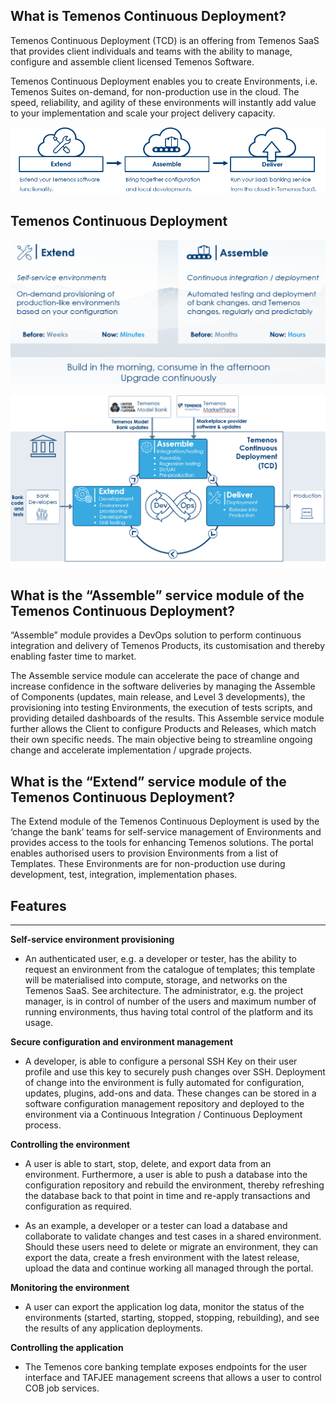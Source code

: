 ## **What is Temenos Continuous Deployment?**

Temenos Continuous Deployment (TCD) is an offering from Temenos SaaS that provides client individuals and teams with the ability to manage, configure and assemble client licensed Temenos Software.

Temenos Continuous Deployment enables you to create Environments, i.e. Temenos Suites on-demand, for non-production use in the cloud. The speed, reliability, and agility of these environments will instantly add value to your implementation and scale your project delivery capacity. 

![](./images/cloud-offering.png)


## **Temenos Continuous Deployment**

![](./images/tcd.png)

![](./images/tcd-details.png)

## **What is the “Assemble” service module of the Temenos Continuous Deployment?**

“Assemble” module provides a DevOps solution to perform continuous integration and delivery of Temenos Products, its customisation and thereby enabling faster time to market. 

The Assemble service module can accelerate the pace of change and increase confidence in the software deliveries by managing the Assemble of Components (updates, main release, and Level 3 developments), the provisioning into testing Environments, the execution of tests scripts, and providing detailed dashboards of the results. This Assemble service module further allows the Client to configure Products and Releases, which match their own specific needs. The main objective being to streamline ongoing change and accelerate implementation / upgrade projects. 

## **What is the “Extend” service module of the Temenos Continuous Deployment?**

The Extend module of the Temenos Continuous Deployment is used by the ‘change the bank’ teams for self-service management of Environments and provides access to the tools for enhancing Temenos solutions. The portal enables authorised users to provision Environments from a list of Templates. These Environments are for non-production use during development, test, integration, implementation phases. 

## **Features**

----------

**Self-service environment provisioning**

- An authenticated user, e.g. a developer or tester, has the ability to request an environment from the catalogue of templates; this template will be materialised into compute, storage, and networks on the Temenos SaaS. See architecture. The administrator, e.g. the project manager, is in control of number of the users and maximum number of running environments, thus having total control of the platform and its usage. 

**Secure configuration and environment management**

- A developer, is able to configure a personal SSH Key on their user profile and use this key to securely push changes over SSH. Deployment of change into the environment is fully automated for configuration, updates, plugins, add-ons and data. These changes can be stored in a software configuration management repository and deployed to the environment via a Continuous Integration / Continuous Deployment process. 

**Controlling the environment**

- A user is able to start, stop, delete, and export data from an environment. Furthermore, a user is able to push a database into the configuration repository and rebuild the environment, thereby refreshing the database back to that point in time and re-apply transactions and configuration as required. 

- As an example, a developer or a tester can load a database and collaborate to validate changes and test cases in a shared environment. Should these users need to delete or migrate an environment, they can export the data, create a fresh environment with the latest release, upload the data and continue working all managed through the portal.  

**Monitoring the environment**

- A user can export the application log data, monitor the status of the environments (started, starting, stopped, stopping, rebuilding), and see the results of any application deployments. 


**Controlling the application**

- The Temenos core banking template exposes endpoints for the user interface and TAFJEE management screens that allows a user to control COB job services. 



